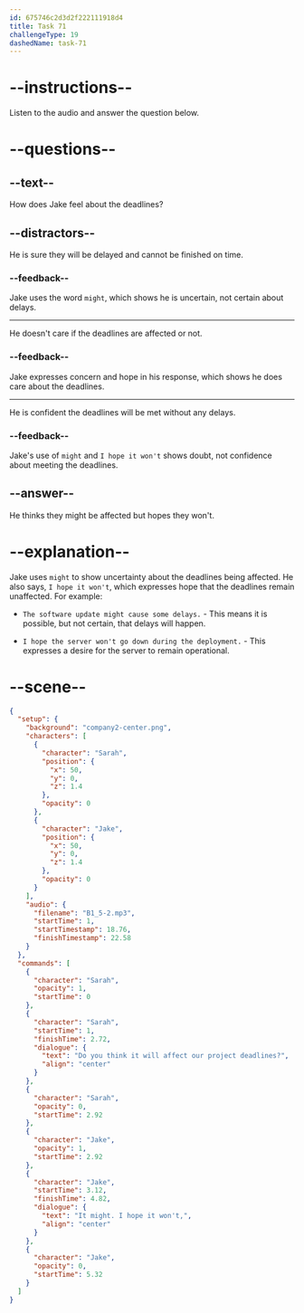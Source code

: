```yaml
---
id: 675746c2d3d2f222111918d4
title: Task 71
challengeType: 19
dashedName: task-71
---
```

<!-- (Audio) Sarah: Do you think it will affect our project deadlines? Jake: It might. I hope it won't. -->

# --instructions--

Listen to the audio and answer the question below.

# --questions--

## --text--

How does Jake feel about the deadlines?

## --distractors--

He is sure they will be delayed and cannot be finished on time.

### --feedback--

Jake uses the word `might`, which shows he is uncertain, not certain about delays.

---

He doesn't care if the deadlines are affected or not.

### --feedback--

Jake expresses concern and hope in his response, which shows he does care about the deadlines.

---

He is confident the deadlines will be met without any delays.

### --feedback--

Jake's use of `might` and `I hope it won't` shows doubt, not confidence about meeting the deadlines.

## --answer--

He thinks they might be affected but hopes they won't.

# --explanation--

Jake uses `might` to show uncertainty about the deadlines being affected. He also says, `I hope it won't`, which expresses hope that the deadlines remain unaffected. For example:

- `The software update might cause some delays.` - This means it is possible, but not certain, that delays will happen.

- `I hope the server won't go down during the deployment.` - This expresses a desire for the server to remain operational.

# --scene--

```json
{
  "setup": {
    "background": "company2-center.png",
    "characters": [
      {
        "character": "Sarah",
        "position": {
          "x": 50,
          "y": 0,
          "z": 1.4
        },
        "opacity": 0
      },
      {
        "character": "Jake",
        "position": {
          "x": 50,
          "y": 0,
          "z": 1.4
        },
        "opacity": 0
      }
    ],
    "audio": {
      "filename": "B1_5-2.mp3",
      "startTime": 1,
      "startTimestamp": 18.76,
      "finishTimestamp": 22.58
    }
  },
  "commands": [
    {
      "character": "Sarah",
      "opacity": 1,
      "startTime": 0
    },
    {
      "character": "Sarah",
      "startTime": 1,
      "finishTime": 2.72,
      "dialogue": {
        "text": "Do you think it will affect our project deadlines?",
        "align": "center"
      }
    },
    {
      "character": "Sarah",
      "opacity": 0,
      "startTime": 2.92
    },
    {
      "character": "Jake",
      "opacity": 1,
      "startTime": 2.92
    },
    {
      "character": "Jake",
      "startTime": 3.12,
      "finishTime": 4.82,
      "dialogue": {
        "text": "It might. I hope it won't,",
        "align": "center"
      }
    },
    {
      "character": "Jake",
      "opacity": 0,
      "startTime": 5.32
    }
  ]
}
```

